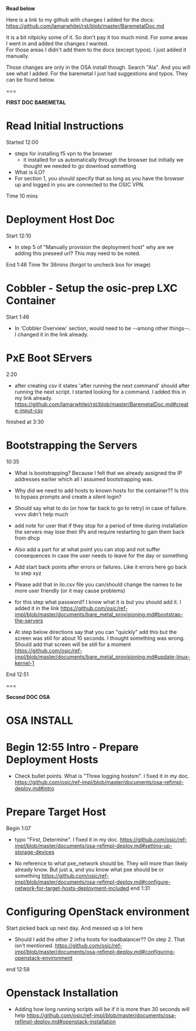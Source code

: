 __Read below__


Here is a link to my github with changes I added for the docs: https://github.com/lamarwhitej/rst/blob/master/BaremetalDoc.md

It is a bit nitpicky some of it. So don't pay it too much mind.  For some areas I went in and added the changes I wanted.  
For those areas I didn't add them to the docs (except typos).  I just added it manually.

Those changes are only in the OSA install though. Search "Ala".  And you will see what I added.
For the baremetal I just had suggestions and typos.  They can be found below.

===

__FIRST DOC BAREMETAL__

Read Initial Instructions
=========================
Started 12:00
- steps for installing f5 vpn to the browser
  * it installed for us automatically through the browser but initially we thought we needed to go download something
- What is iLO?
- For section 1, you should specify that as long as you have the browser up and logged in you are connected to the OSIC VPN.

Time 10 mins


Deployment Host Doc
===================
Start 12:10
- In step 5 of "Manually provision the deployment host" why are we adding this preseed url?
  This may need to be noted.

End 1:46
Time 1hr 36mins (forgot to uncheck box for image)

Cobbler - Setup the osic-prep LXC Container
==========================================
Start 1:46
- In 'Cobbler Overview' section, would need to be --among other things--. I changed it in the link already.

PxE Boot SErvers
================
2:20
- after creating csv it states 'after running the next command' should after running the next script. I started looking for a command. I added this in my link already.
https://github.com/lamarwhitej/rst/blob/master/BaremetalDoc.md#create-input-csv


finished at 3:30

Bootstrapping the Servers
=========================
10:35
- What is bootstrapping?
  Because I felt that we already assigned the IP addresses earlier which all I assumed bootstrapping was.
- Why did we need to add hosts to known hosts for the container?? Is this to bypass prompts and create a silent login?
- Should say what to do (or how far back to go to retry) in case of failure.
   vvvv didn't help much
- add note for user that if they stop for a period of time during installation the servers may lose their IPs and require restarting to gain them back from dhcp
- Also add a part for at what point you can stop and not suffer consequences in case the user needs to leave for the day or something
- Add start back points after errors or failures.  Like it errors here go back to step xyz
- Please add that in ilo.csv file you can/should change the names to be more user friendly (or it may cause problems)

- for this step what password? I know what it is but you should add it.  I added it in the link
  https://github.com/osic/ref-impl/blob/master/documents/bare_metal_provisioning.md#bootstrap-the-servers

- At step below directions say that you can "quickly" add this but the screen was still for about 10 seconds.  I thought something was wrong. Should add that screen will be still for a moment
  https://github.com/osic/ref-impl/blob/master/documents/bare_metal_provisioning.md#update-linux-kernel-1

End 12:51


===

__Second DOC OSA__

OSA INSTALL
===========
Begin 12:55
Intro - Prepare Deployment Hosts
======
- Check bullet points.  What is "Three logging hostsm". I fixed it in my doc.
https://github.com/osic/ref-impl/blob/master/documents/osa-refimpl-deploy.md#intro

Prepare Target Host
=================================
Begin 1:07
- typo "First, Determine". I fixed it in my doc.
https://github.com/osic/ref-impl/blob/master/documents/osa-refimpl-deploy.md#setting-up-storage-devices

- No reference to what pxe_network should be. They will more than likely already know.  But just a, and you know what pxe should be or something
https://github.com/osic/ref-impl/blob/master/documents/osa-refimpl-deploy.md#configure-network-for-target-hosts-deployment-included
end 1:31

Configuring OpenStack environment
=================================
Start picked back up next day.  And messed up a lot here
- Should I add the other 2 infra hosts for loadbalancer?? On step 2.  That isn't mentioned.
https://github.com/osic/ref-impl/blob/master/documents/osa-refimpl-deploy.md#configuring-openstack-environment

end 12:58

Openstack Installation
======================

- Adding how long running scripts will be if it is more than 30 seconds will help
https://github.com/osic/ref-impl/blob/master/documents/osa-refimpl-deploy.md#openstack-installation
